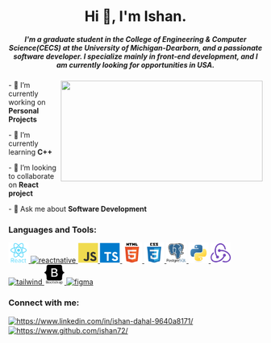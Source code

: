 <h1 align="center"> Hi 👋, I'm Ishan.</h1>
<h5 align="center">I'm a graduate student in the College of Engineering & Computer Science(CECS) at the University of Michigan-Dearborn, and a passionate software developer. I specialize mainly in front-end development, and I am currently looking for opportunities in USA. </h5>

<img align="right" width="400" height="200" src="https://media1.giphy.com/media/3o7qE1YN7aBOFPRw8E/giphy.gif?cid=ecf05e47phfq7h61jqr9npono3l072h1q1dhi58t2yli9ei6&rid=giphy.gif&ct=g">
<p>- 🔭 I’m currently working on <strong>Personal Projects</strong></p>
<p>- 🌱 I’m currently learning <strong>C++</strong></p>
<p>- 👯 I’m looking to collaborate on <strong>React project</strong></p>
<p>- 💬 Ask me about <strong>Software Development</strong></p>
<h3 align="left">Languages and Tools:</h3>
<p align="left"> <a href="https://reactjs.org/" target="_blank" rel="noreferrer"> <img src="https://raw.githubusercontent.com/devicons/devicon/master/icons/react/react-original-wordmark.svg" alt="react" width="40" height="40"/> </a> <a href="https://reactnative.dev/" target="_blank" rel="noreferrer"> <img src="https://reactnative.dev/img/header_logo.svg" alt="reactnative" width="40" height="40"/> </a>  <a href="https://developer.mozilla.org/en-US/docs/Web/JavaScript" target="_blank" rel="noreferrer"> <img src="https://raw.githubusercontent.com/devicons/devicon/master/icons/javascript/javascript-original.svg" alt="javascript" width="40" height="40"/> </a> <a href="https://www.typescriptlang.org/" target="_blank" rel="noreferrer"> <img src="https://raw.githubusercontent.com/devicons/devicon/master/icons/typescript/typescript-original.svg" alt="typescript" width="40" height="40"/> </a><a href="https://www.w3.org/html/" target="_blank" rel="noreferrer"> <img src="https://raw.githubusercontent.com/devicons/devicon/master/icons/html5/html5-original-wordmark.svg" alt="html5" width="40" height="40"/> </a> <a href="https://www.w3schools.com/css/" target="_blank" rel="noreferrer"> <img src="https://raw.githubusercontent.com/devicons/devicon/master/icons/css3/css3-original-wordmark.svg" alt="css3" width="40" height="40"/> </a>  <a href="https://www.postgresql.org" target="_blank" rel="noreferrer"> <img src="https://raw.githubusercontent.com/devicons/devicon/master/icons/postgresql/postgresql-original-wordmark.svg" alt="postgresql" width="40" height="40"/> </a> <a href="https://www.python.org" target="_blank" rel="noreferrer"> <img src="https://raw.githubusercontent.com/devicons/devicon/master/icons/python/python-original.svg" alt="python" width="40" height="40"/> </a> <a href="https://redux.js.org" target="_blank" rel="noreferrer"> <img src="https://raw.githubusercontent.com/devicons/devicon/master/icons/redux/redux-original.svg" alt="redux" width="40" height="40"/> </a> <a href="https://tailwindcss.com/" target="_blank" rel="noreferrer"> <img src="https://www.vectorlogo.zone/logos/tailwindcss/tailwindcss-icon.svg" alt="tailwind" width="40" height="40"/> </a><a href="https://getbootstrap.com" target="_blank" rel="noreferrer"> <img src="https://raw.githubusercontent.com/devicons/devicon/master/icons/bootstrap/bootstrap-plain-wordmark.svg" alt="bootstrap" width="40" height="40"/> </a>  <a href="https://www.figma.com/" target="_blank" rel="noreferrer"> <img src="https://www.vectorlogo.zone/logos/figma/figma-icon.svg" alt="figma" width="40" height="40"/> </a> </p>
<h3>Connect with me:</h3>
<p>
  <a href="https://www.linkedin.com/in/ishan-dahal-9640a8171/" target="blank"><img align="center" src="https://raw.githubusercontent.com/rahuldkjain/github-profile-readme-generator/master/src/images/icons/Social/linked-in-alt.svg" alt="https://www.linkedin.com/in/ishan-dahal-9640a8171/" height="30" width="40" /></a>
  <a href="https://github.com/ishan72/" target="blank"><img align="center" src="https://cdn.onlinewebfonts.com/svg/img_415633.png" alt="https://www.github.com/ishan72/" height="30" width="40" /></a>
</p>

<!--
<img align="right" width="500" height="250" src="https://media1.giphy.com/media/3o7qE1YN7aBOFPRw8E/giphy.gif?cid=ecf05e47phfq7h61jqr9npono3l072h1q1dhi58t2yli9ei6&rid=giphy.gif&ct=g">
**ishan72/ishan72** is a ✨ _special_ ✨ repository because its `README.md` (this file) appears on your GitHub profile.

Here are some ideas to get you started:

- 🔭 I’m currently working on ...
- 🌱 I’m currently learning ...
- 👯 I’m looking to collaborate on ...
- 🤔 I’m looking for help with ...
- 💬 Ask me about ...
- 📫 How to reach me: ...
- 😄 Pronouns: ...
- ⚡ Fun fact: ...
-->
